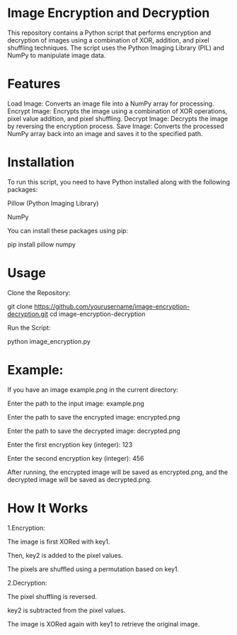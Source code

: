 # Image Encryption and Decryption
This repository contains a Python script that performs encryption and decryption of images using a combination of XOR, addition, and pixel shuffling techniques. The script uses the Python Imaging Library (PIL) and NumPy to manipulate image data.

# Features
Load Image: Converts an image file into a NumPy array for processing.
Encrypt Image: Encrypts the image using a combination of XOR operations, pixel value addition, and pixel shuffling.
Decrypt Image: Decrypts the image by reversing the encryption process.
Save Image: Converts the processed NumPy array back into an image and saves it to the specified path.
# Installation
To run this script, you need to have Python installed along with the following packages:

Pillow (Python Imaging Library)

NumPy

You can install these packages using pip:

pip install pillow numpy
# Usage

Clone the Repository:

git clone https://github.com/yourusername/image-encryption-decryption.git
cd image-encryption-decryption

Run the Script:


python image_encryption.py


# Example:

If you have an image example.png in the current directory:

Enter the path to the input image: example.png

Enter the path to save the encrypted image: encrypted.png

Enter the path to save the decrypted image: decrypted.png

Enter the first encryption key (integer): 123

Enter the second encryption key (integer): 456

After running, the encrypted image will be saved as encrypted.png, and the decrypted image will be saved as decrypted.png.

# How It Works
1.Encryption:

The image is first XORed with key1.

Then, key2 is added to the pixel values.

The pixels are shuffled using a permutation based on key1.

2.Decryption:

The pixel shuffling is reversed.

key2 is subtracted from the pixel values.

The image is XORed again with key1 to retrieve the original image.
